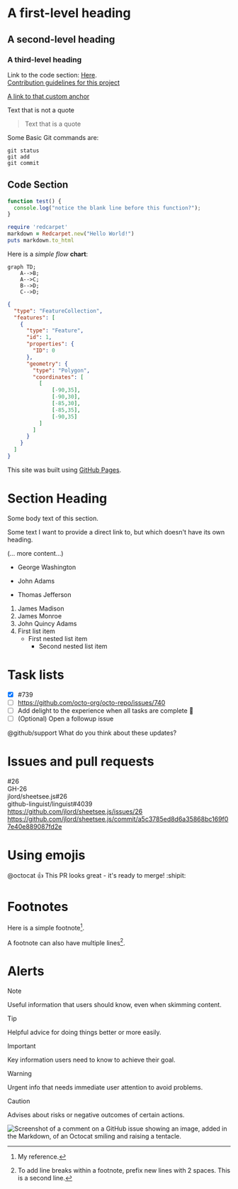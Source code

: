 # A first-level heading
## A second-level heading
### A third-level heading

Link to the code section: [Here](#code-section).<br />
[Contribution guidelines for this project](docs/CONTRIBUTING.md)

[A link to that custom anchor](#my-custom-anchor-point)

Text that is not a quote
> Text that is a quote

Some Basic Git commands are:
```
git status
git add
git commit
```

## Code Section

```js
function test() {
  console.log("notice the blank line before this function?");
}
```

```ruby
require 'redcarpet'
markdown = Redcarpet.new("Hello World!")
puts markdown.to_html
```

Here is a *simple flow* **chart**:

```mermaid
graph TD;
    A-->B;
    A-->C;
    B-->D;
    C-->D;
```

```json
{
  "type": "FeatureCollection",
  "features": [
    {
      "type": "Feature",
      "id": 1,
      "properties": {
        "ID": 0
      },
      "geometry": {
        "type": "Polygon",
        "coordinates": [
          [
              [-90,35],
              [-90,30],
              [-85,30],
              [-85,35],
              [-90,35]
          ]
        ]
      }
    }
  ]
}
```

This site was built using [GitHub Pages](https://pages.github.com/).

# Section Heading

Some body text of this section.

<a name="my-custom-anchor-point"></a>
Some text I want to provide a direct link to, but which doesn't have its own heading.

(… more content…)

- George Washington
* John Adams
+ Thomas Jefferson

1. James Madison
2. James Monroe
3. John Quincy Adams
4. First list item
   - First nested list item
     - Second nested list item


# Task lists
- [x] #739
- [ ] https://github.com/octo-org/octo-repo/issues/740
- [ ] Add delight to the experience when all tasks are complete :tada:
- [ ] \(Optional) Open a followup issue

@github/support What do you think about these updates?

# Issues and pull requests

#26<br/>
GH-26<br/>
jlord/sheetsee.js#26<br/>
github-linguist/linguist#4039<br/>
https://github.com/jlord/sheetsee.js/issues/26<br/>
https://github.com/jlord/sheetsee.js/commit/a5c3785ed8d6a35868bc169f07e40e889087fd2e<br/>

# Using emojis
@octocat :+1: This PR looks great - it's ready to merge! :shipit:

# Footnotes

Here is a simple footnote[^1].

A footnote can also have multiple lines[^2].

[^1]: My reference.
[^2]: To add line breaks within a footnote, prefix new lines with 2 spaces.
  This is a second line.

# Alerts
> [!NOTE]
> Useful information that users should know, even when skimming content.

> [!TIP]
> Helpful advice for doing things better or more easily.

> [!IMPORTANT]
> Key information users need to know to achieve their goal.

> [!WARNING]
> Urgent info that needs immediate user attention to avoid problems.

> [!CAUTION]
> Advises about risks or negative outcomes of certain actions.




![Screenshot of a comment on a GitHub issue showing an image, added in the Markdown, of an Octocat smiling and raising a tentacle.](https://myoctocat.com/assets/images/base-octocat.svg)